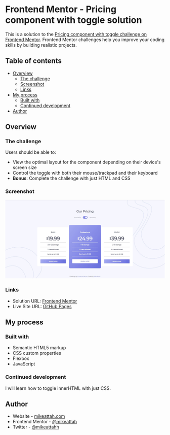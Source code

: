 # Frontend Mentor - Pricing component with toggle solution

This is a solution to the [Pricing component with toggle challenge on Frontend Mentor](https://www.frontendmentor.io/challenges/pricing-component-with-toggle-8vPwRMIC). Frontend Mentor challenges help you improve your coding skills by building realistic projects.

## Table of contents

- [Overview](#overview)
  - [The challenge](#the-challenge)
  - [Screenshot](#screenshot)
  - [Links](#links)
- [My process](#my-process)
  - [Built with](#built-with)
  - [Continued development](#continued-development)
- [Author](#author)

## Overview

### The challenge

Users should be able to:

- View the optimal layout for the component depending on their device's screen size
- Control the toggle with both their mouse/trackpad and their keyboard
- **Bonus**: Complete the challenge with just HTML and CSS

### Screenshot

![Screenshot](./screenshot.jpg)

### Links

- Solution URL: [Frontend Mentor](https://www.frontendmentor.io/solutions/javascript-addeventlistener-html-autofocus-css-pseudo-classes-wO_ySsos_)
- Live Site URL: [GitHub Pages](https://mikeattah.github.io/pricing-component-with-toggle/)

## My process

### Built with

- Semantic HTML5 markup
- CSS custom properties
- Flexbox
- JavaScript

### Continued development

I will learn how to toggle innerHTML with just CSS.

## Author

- Website - [mikeattah.com](https://mikeattah.com)
- Frontend Mentor - [@mikeattah](https://www.frontendmentor.io/profile/mikeattah)
- Twitter - [@mikeattahh](https://www.twitter.com/mikeattahh)
